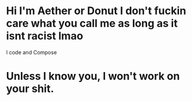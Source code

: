 # Hi I'm Aether or Donut I don't fuckin care what you call me as long as it isnt racist lmao
I code and Compose
# Unless I know you, I won't work on your shit.
